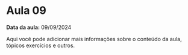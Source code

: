 # Aula 09

**Data da aula:** 09/09/2024

Aqui você pode adicionar mais informações sobre o conteúdo da aula, tópicos exercícios e outros.

